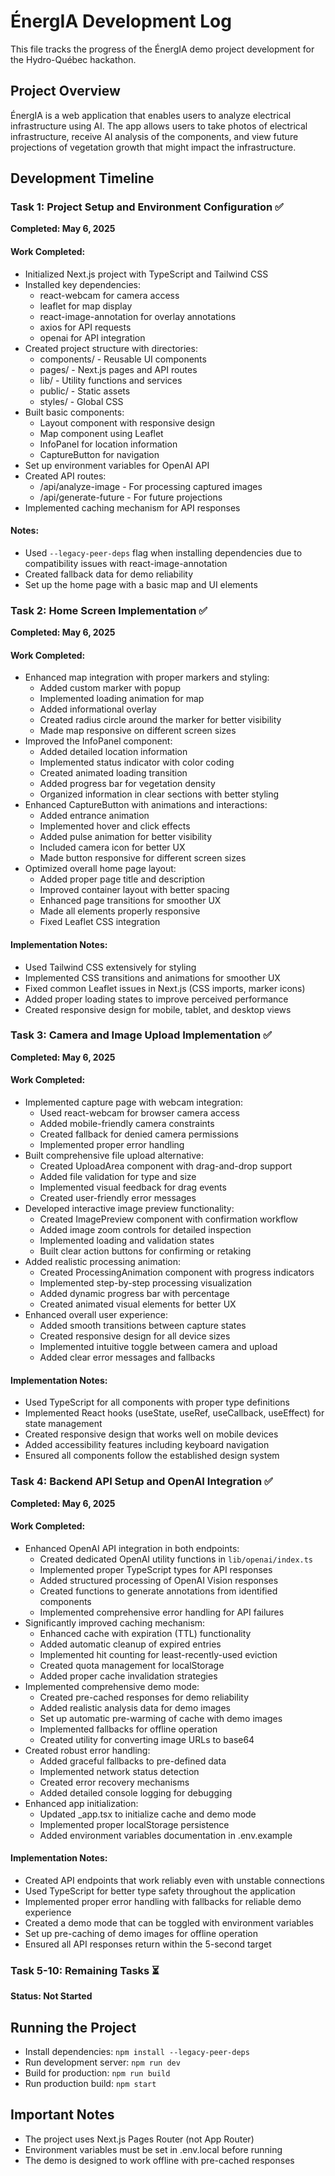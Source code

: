 # ÉnergIA Development Log

This file tracks the progress of the ÉnergIA demo project development for the Hydro-Québec hackathon.

## Project Overview
ÉnergIA is a web application that enables users to analyze electrical infrastructure using AI. The app allows users to take photos of electrical infrastructure, receive AI analysis of the components, and view future projections of vegetation growth that might impact the infrastructure.

## Development Timeline

### Task 1: Project Setup and Environment Configuration ✅
**Completed: May 6, 2025**

#### Work Completed:
- Initialized Next.js project with TypeScript and Tailwind CSS
- Installed key dependencies:
  - react-webcam for camera access
  - leaflet for map display
  - react-image-annotation for overlay annotations
  - axios for API requests
  - openai for API integration
- Created project structure with directories:
  - components/ - Reusable UI components
  - pages/ - Next.js pages and API routes
  - lib/ - Utility functions and services
  - public/ - Static assets
  - styles/ - Global CSS
- Built basic components:
  - Layout component with responsive design
  - Map component using Leaflet
  - InfoPanel for location information
  - CaptureButton for navigation
- Set up environment variables for OpenAI API
- Created API routes:
  - /api/analyze-image - For processing captured images
  - /api/generate-future - For future projections
- Implemented caching mechanism for API responses

#### Notes:
- Used `--legacy-peer-deps` flag when installing dependencies due to compatibility issues with react-image-annotation
- Created fallback data for demo reliability
- Set up the home page with a basic map and UI elements

### Task 2: Home Screen Implementation ✅
**Completed: May 6, 2025**

#### Work Completed:
- Enhanced map integration with proper markers and styling:
  - Added custom marker with popup
  - Implemented loading animation for map
  - Added informational overlay
  - Created radius circle around the marker for better visibility
  - Made map responsive on different screen sizes
- Improved the InfoPanel component:
  - Added detailed location information
  - Implemented status indicator with color coding
  - Created animated loading transition
  - Added progress bar for vegetation density
  - Organized information in clear sections with better styling
- Enhanced CaptureButton with animations and interactions:
  - Added entrance animation
  - Implemented hover and click effects
  - Added pulse animation for better visibility
  - Included camera icon for better UX
  - Made button responsive for different screen sizes
- Optimized overall home page layout:
  - Added proper page title and description
  - Improved container layout with better spacing
  - Enhanced page transitions for smoother UX
  - Made all elements properly responsive
  - Fixed Leaflet CSS integration

#### Implementation Notes:
- Used Tailwind CSS extensively for styling
- Implemented CSS transitions and animations for smoother UX
- Fixed common Leaflet issues in Next.js (CSS imports, marker icons)
- Added proper loading states to improve perceived performance
- Created responsive design for mobile, tablet, and desktop views

### Task 3: Camera and Image Upload Implementation ✅
**Completed: May 6, 2025**

#### Work Completed:
- Implemented capture page with webcam integration:
  - Used react-webcam for browser camera access
  - Added mobile-friendly camera constraints
  - Created fallback for denied camera permissions
  - Implemented proper error handling
- Built comprehensive file upload alternative:
  - Created UploadArea component with drag-and-drop support
  - Added file validation for type and size
  - Implemented visual feedback for drag events
  - Created user-friendly error messages
- Developed interactive image preview functionality:
  - Created ImagePreview component with confirmation workflow
  - Added image zoom controls for detailed inspection
  - Implemented loading and validation states
  - Built clear action buttons for confirming or retaking
- Added realistic processing animation:
  - Created ProcessingAnimation component with progress indicators
  - Implemented step-by-step processing visualization
  - Added dynamic progress bar with percentage
  - Created animated visual elements for better UX
- Enhanced overall user experience:
  - Added smooth transitions between capture states
  - Created responsive design for all device sizes
  - Implemented intuitive toggle between camera and upload
  - Added clear error messages and fallbacks

#### Implementation Notes:
- Used TypeScript for all components with proper type definitions
- Implemented React hooks (useState, useRef, useCallback, useEffect) for state management
- Created responsive design that works well on mobile devices
- Added accessibility features including keyboard navigation
- Ensured all components follow the established design system

### Task 4: Backend API Setup and OpenAI Integration ✅
**Completed: May 6, 2025**

#### Work Completed:
- Enhanced OpenAI API integration in both endpoints:
  - Created dedicated OpenAI utility functions in `lib/openai/index.ts`
  - Implemented proper TypeScript types for API responses
  - Added structured processing of OpenAI Vision responses
  - Created functions to generate annotations from identified components
  - Implemented comprehensive error handling for API failures
- Significantly improved caching mechanism:
  - Enhanced cache with expiration (TTL) functionality
  - Added automatic cleanup of expired entries
  - Implemented hit counting for least-recently-used eviction
  - Created quota management for localStorage
  - Added proper cache invalidation strategies
- Implemented comprehensive demo mode:
  - Created pre-cached responses for demo reliability
  - Added realistic analysis data for demo images
  - Set up automatic pre-warming of cache with demo images
  - Implemented fallbacks for offline operation
  - Created utility for converting image URLs to base64
- Created robust error handling:
  - Added graceful fallbacks to pre-defined data
  - Implemented network status detection
  - Created error recovery mechanisms
  - Added detailed console logging for debugging
- Enhanced app initialization:
  - Updated _app.tsx to initialize cache and demo mode
  - Implemented proper localStorage persistence
  - Added environment variables documentation in .env.example

#### Implementation Notes:
- Created API endpoints that work reliably even with unstable connections
- Used TypeScript for better type safety throughout the application
- Implemented proper error handling with fallbacks for reliable demo experience
- Created a demo mode that can be toggled with environment variables
- Set up pre-caching of demo images for offline operation
- Ensured all API responses return within the 5-second target

### Task 5-10: Remaining Tasks ⏳
**Status: Not Started**

## Running the Project
- Install dependencies: `npm install --legacy-peer-deps`
- Run development server: `npm run dev`
- Build for production: `npm run build`
- Run production build: `npm start`

## Important Notes
- The project uses Next.js Pages Router (not App Router)
- Environment variables must be set in .env.local before running
- The demo is designed to work offline with pre-cached responses